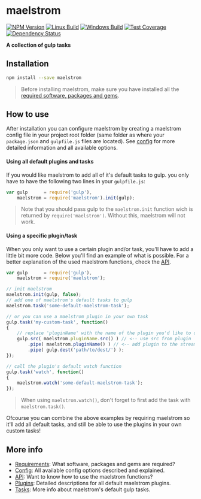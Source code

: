 # maelstrom

  [![NPM Version][npm-img]][npm-url]
  [![Linux Build][travis-img]][travis-url]
  [![Windows Build][appveyor-img]][appveyor-url]
  [![Test Coverage][coveralls-img]][coveralls-url]
  [![Dependency Status][david-img]][david-url]

**A collection of gulp tasks**

## Installation
```sh
npm install --save maelstrom
```
> Before installing maelstrom, make sure you have installed all the [required software, packages and gems][docs-requirements].


## How to use
After installation you can configure maelstrom by creating a maelstrom config file in your project root folder (same folder as where your `package.json` and `gulpfile.js` files are located). See [config][docs-config] for more detailed information and all available options.

#### Using all default plugins and tasks
If you would like maelstrom to add all of it's default tasks to gulp. you only have to have the following two lines in your `gulpfile.js`:

```js
var gulp      = require('gulp'),
    maelstrom = require('maelstrom').init(gulp);
```
> Note that you should pass gulp to the `maelstrom.init` function wich is returned by `require('maelstrom')`. Without this, maelstrom will not work.

#### Using a specific plugin/task
When you only want to use a certain plugin and/or task, you'll have to add a little bit more code. Below you'll find an example of what is possible. For a better explanation of the used maelstrom functions, check the [API][docs-api].

```js
var gulp      = require('gulp'),
    maelstrom = require('maelstrom');

// init maelstrom
maelstrom.init(gulp, false);
// add one of maelstrom's default tasks to gulp
maelstrom.task('some-default-maelstrom-task');

// or you can use a maelstrom plugin in your own task
gulp.task('my-custom-task', function()
{
    // replace 'pluginName' with the name of the plugin you'd like to use
    gulp.src( maelstrom.pluginName.src() ) // <-- use src from plugin
        .pipe( maelstrom.pluginName() ) // <-- add plugin to the stream
        .pipe( gulp.dest('path/to/dest/') );
});

// call the plugin's default watch function
gulp.task('watch', function()
{
    maelstrom.watch('some-default-maelstrom-task');
});
```
> When using `maelstrom.watch()`, don't forget to first add the task with `maelstrom.task()`.

Ofcourse you can combine the above examples by requiring maelstrom so it'll add all default tasks, and still be able to use the plugins in your own custom tasks!

## More info
- [Requirements][docs-requirements]: What software, packages and gems are required?
- [Config][docs-config]: All available config options described and explained.
- [API][docs-api]: Want to know how to use the maelstrom functions?
- [Plugins][docs-plugins]: Detailed descriptions for all default maelstrom plugins.
- [Tasks][docs-tasks]: More info about maelstrom's default gulp tasks.

[npm-img]: https://badge.fury.io/js/maelstrom.svg
[npm-url]: https://www.npmjs.com/package/maelstrom
[travis-img]: https://img.shields.io/travis/roeldev/maelstrom/master.svg?label=linux
[travis-url]: https://travis-ci.org/roeldev/maelstrom
[appveyor-img]: https://img.shields.io/appveyor/ci/roeldev/maelstrom/master.svg?label=windows
[appveyor-url]: https://ci.appveyor.com/project/roeldev/maelstrom
[coveralls-img]: https://img.shields.io/coveralls/roeldev/maelstrom/master.svg
[coveralls-url]: https://coveralls.io/r/roeldev/maelstrom?branch=master
[david-img]: https://david-dm.org/roeldev/maelstrom.svg
[david-url]: https://david-dm.org/roeldev/maelstrom

[docs-requirements]: docs/requirements.md
[docs-config]: docs/config.md
[docs-api]: docs/api.md
[docs-plugins]: docs/plugins.md
[docs-tasks]: docs/tasks.md

